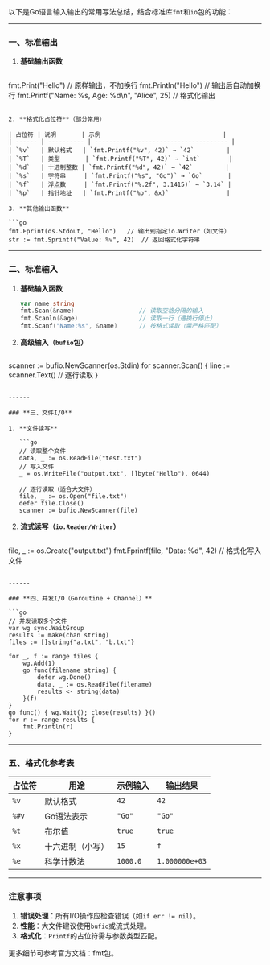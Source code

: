 以下是Go语言输入输出的常用写法总结，结合标准库`fmt`和`io`包的功能：

------

### **一、标准输出**

1. **基础输出函数**

   ```go
fmt.Print("Hello")          // 原样输出，不加换行
   fmt.Println("Hello")         // 输出后自动加换行
fmt.Printf("Name: %s, Age: %d\n", "Alice", 25)  // 格式化输出
   ```

2. **格式化占位符**（部分常用）

   | 占位符 | 说明       | 示例                                  |
   | ------ | ---------- | ------------------------------------- |
   | `%v`   | 默认格式   | `fmt.Printf("%v", 42)` → `42`         |
   | `%T`   | 类型       | `fmt.Printf("%T", 42)` → `int`        |
   | `%d`   | 十进制整数 | `fmt.Printf("%d", 42)` → `42`         |
   | `%s`   | 字符串     | `fmt.Printf("%s", "Go")` → `Go`       |
   | `%f`   | 浮点数     | `fmt.Printf("%.2f", 3.1415)` → `3.14` |
   | `%p`   | 指针地址   | `fmt.Printf("%p", &x)`                |

3. **其他输出函数**

   ```go
fmt.Fprint(os.Stdout, "Hello")   // 输出到指定io.Writer（如文件）
   str := fmt.Sprintf("Value: %v", 42)  // 返回格式化字符串
```

------

### **二、标准输入**

1. **基础输入函数**

   ```go
   var name string
   fmt.Scan(&name)                  // 读取空格分隔的输入
   fmt.Scanln(&age)                 // 读取一行（遇换行停止）
   fmt.Scanf("Name:%s", &name)      // 按格式读取（需严格匹配）
   ```

2. **高级输入（`bufio`包）**

   ```go
scanner := bufio.NewScanner(os.Stdin)
   for scanner.Scan() {
    line := scanner.Text()  // 逐行读取
   }
```

------

### **三、文件I/O**

1. **文件读写**

   ```go
   // 读取整个文件
   data, _ := os.ReadFile("test.txt")
   // 写入文件
   _ = os.WriteFile("output.txt", []byte("Hello"), 0644)
   
   // 逐行读取（适合大文件）
   file, _ := os.Open("file.txt")
   defer file.Close()
   scanner := bufio.NewScanner(file)
   ```
   
2. **流式读写（`io.Reader/Writer`）**

   ```go
file, _ := os.Create("output.txt")
   fmt.Fprintf(file, "Data: %d", 42)  // 格式化写入文件
```

------

### **四、并发I/O（Goroutine + Channel）**

```go
// 并发读取多个文件
var wg sync.WaitGroup
results := make(chan string)
files := []string{"a.txt", "b.txt"}

for _, f := range files {
    wg.Add(1)
    go func(filename string) {
        defer wg.Done()
        data, _ := os.ReadFile(filename)
        results <- string(data)
    }(f)
}
go func() { wg.Wait(); close(results) }()
for r := range results {
    fmt.Println(r)
}
```

------

### **五、格式化参考表**

| 占位符 | 用途             | 示例输入 | 输出结果       |
| ------ | ---------------- | -------- | -------------- |
| `%v`   | 默认格式         | `42`     | `42`           |
| `%#v`  | Go语法表示       | `"Go"`   | `"Go"`         |
| `%t`   | 布尔值           | `true`   | `true`         |
| `%x`   | 十六进制（小写） | `15`     | `f`            |
| `%e`   | 科学计数法       | `1000.0` | `1.000000e+03` |

------

### **注意事项**

1. **错误处理**：所有I/O操作应检查错误（如`if err != nil`）。
2. **性能**：大文件建议使用`bufio`或流式处理。
3. **格式化**：`Printf`的占位符需与参数类型匹配。

更多细节可参考官方文档：fmt包。
